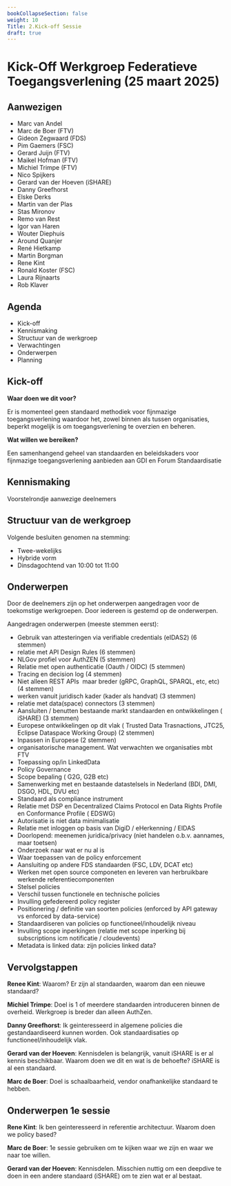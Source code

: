 ```yaml
---
bookCollapseSection: false
weight: 10
Title: 2.Kick-off Sessie
draft: true
---
```


# Kick-Off Werkgroep Federatieve Toegangsverlening (25 maart 2025)

## Aanwezigen
- Marc van Andel
- Marc de Boer (FTV)
- Gideon Zegwaard (FDS)
- Pim Gaemers (FSC)
- Gerard Juijn (FTV)
- Maikel Hofman (FTV)
- Michiel Trimpe (FTV)
- Nico Spijkers
- Gerard van der Hoeven (iSHARE)
- Danny Greefhorst
- Elske Derks
- Martin van der Plas
- Stas Mironov
- Remo van Rest
- Igor van Haren
- Wouter Diephuis
- Around Quanjer
- René Hietkamp
- Martin Borgman
- Rene Kint
- Ronald Koster (FSC)
- Laura Rijnaarts
- Rob Klaver

## Agenda
- Kick-off
- Kennismaking
- Structuur van de werkgroep
- Verwachtingen
- Onderwerpen
- Planning

## Kick-off

**Waar doen we dit voor?**

Er is momenteel geen standaard methodiek voor fijnmazige toegangsverlening waardoor het, zowel binnen als tussen organisaties, beperkt mogelijk is om toegangsverlening te overzien en beheren.

**Wat willen we bereiken?**

Een samenhangend geheel van standaarden en beleidskaders voor fijnmazige toegangsverlening aanbieden aan GDI en Forum Standaardisatie

## Kennismaking
Voorstelrondje aanwezige deelnemers

## Structuur van de werkgroep

Volgende besluiten genomen na stemming:
- Twee-wekelijks
- Hybride vorm
- Dinsdagochtend van 10:00 tot 11:00

## Onderwerpen
Door de deelnemers zijn op het onderwerpen aangedragen voor de toekomstige werkgroepen. Door iedereen is gestemd op de onderwerpen.

Aangedragen onderwerpen (meeste stemmen eerst):
- Gebruik van attesteringen via verifiable credentials (eIDAS2) (6 stemmen)
- relatie met API Design Rules (6 stemmen)
- NLGov profiel voor AuthZEN (5 stemmen)
- Relatie met open authenticatie (Oauth / OIDC) (5 stemmen)
- Tracing en decision log (4 stemmen)
- Niet alleen REST APIs  maar breder
(gRPC, GraphQL, SPARQL, etc, etc) (4 stemmen)
- werken vanuit juridisch kader (kader als handvat) (3 stemmen)
- relatie met data(space) connectors (3 stemmen)
- Aansluiten / benutten bestaande markt standaarden en ontwikkelingen ( iSHARE) (3 stemmen)
- Europese ontwikkelingen op dit vlak ( Trusted Data Trasnactions, JTC25, Eclipse Dataspace Working Group) (2 stemmen)
- Inpassen in Europese (2 stemmen)
- organisatorische management. Wat verwachten we organisaties mbt FTV
- Toepassing op/in LinkedData
- Policy Governance
- Scope bepaling ( G2G, G2B etc)
- Samenwerking met en bestaande datastelsels in Nederland (BDI, DMI, DSGO, HDL, DVU etc) 
- Standaard als compliance instrument
- Relatie met DSP en Decentralized Claims Protocol en Data Rights Profile en Conformance Profile ( EDSWG)
- Autorisatie is niet data minimalisatie
- Relatie met inloggen op basis van DigiD / eHerkenning / EIDAS
- Doorlopend: meenemen juridica/privacy (niet handelen o.b.v. aannames, maar toetsen)
- Onderzoek naar wat er nu al is
- Waar toepassen van de policy enforcement
- Aansluiting op andere FDS standaarden (FSC, LDV, DCAT etc)
- Werken met open source componeten en leveren van herbruikbare werkende referentiecomponenten
- Stelsel policies
- Verschil tussen functionele en technische policies
- Invulling gefedereerd policy register
- Positionering / definitie van soorten policies (enforced by API gateway vs enforced by data-service) 
- Standaardiseren van policies op functioneel/inhoudelijk niveau
- Invulling scope inperkingen (relatie met scope inperking bij subscriptions icm notificatie / cloudevents)
- Metadata is linked data: zijn policies linked data?

## Vervolgstappen

**Renee Kint**: Waarom? Er zijn al standaarden, waarom dan een nieuwe standaard?

**Michiel Trimpe**: Doel is 1 of meerdere standaarden introduceren binnen de overheid. Werkgroep is breder dan alleen AuthZen.

**Danny Greefhorst**: Ik geinteresseerd in algemene policies die gestandaardiseerd kunnen worden. Ook standaardisaties op functioneel/inhoudelijk vlak.

**Gerard van der Hoeven**: Kennisdelen is belangrijk, vanuit iSHARE is er al kennis beschikbaar. Waarom doen we dit en wat is de behoefte? iSHARE is al een standaard.

**Marc de Boer**: Doel is schaalbaarheid, vendor onafhankelijke standaard te hebben.

## Onderwerpen 1e sessie
**Rene Kint**: Ik ben geinteresseerd in referentie architectuur.  Waarom doen we policy based?

**Marc de Boer**: 1e sessie gebruiken om te kijken waar we zijn en waar we naar toe willen.

**Gerard van der Hoeven**: Kennisdelen. Misschien nuttig om een deepdive te doen in een andere standaard (iSHARE) om te zien wat er al bestaat.


